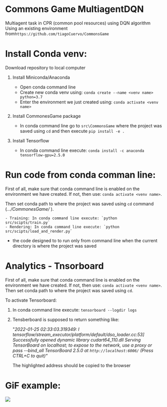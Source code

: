 
# Commons Game MultiagentDQN
 Multiagent task in CPR (common pool resources) using DQN algorithm
Using an existing environment from`https://github.com/tiagoCuervo/CommonsGame`
# Install Conda venv:

Download repository to local computer
1. Install Miniconda/Anaconda
	- Open conda command line
	- Create new conda venv using: `conda create --name <venv name> python=3.7`
	- Enter the environment we just created using: `conda activate <venv name>`

2. Install CommonesGame package
	- In conda command line go to `src\CommonsGame` where the project was saved using `cd` and then execute `pip install -e .`

3. Install Tensorflow
	- In conda command line execute: `conda install -c anaconda tensorflow-gpu=2.5.0`


# Run code from conda comman line:

First of all, make sure that conda command line is enabled on the environment we have created. If not, then use: `conda activate <venv name>`.

Then set conda path to where the project was saved using `cd` command (*.../CommonesGame/* ).

	- Training: In conda command line execute: `python src/scipts/train.py`
	- Rendering: In conda command line execute: `python src/scipts/load_and_render.py`
* the code designed to to run only from command line when the current directory is where the project was saved
# Analytics - Tnsorboard
First of all, make sure that conda command line is enabled on the environment we have created. If not, then use: `conda activate <venv name>`.
Then set conda path to where the project was saved using `cd`.

To activate Tensorboard:
1. In conda command line execute: `tensorboard --logdir logs`
2. Tensberboard is supposed to return something like:
	 
	"*2022-01-25 02:33:03.319349: I tensorflow/stream_executor/platform/default/dso_loader.cc:53] Successfully opened dynamic library cudart64_110.dll
Serving TensorBoard on localhost; to expose to the network, use a proxy or pass --bind_all
TensorBoard 2.5.0 at `http://localhost:6006/` (Press CTRL+C to quit)"*

	The highlighted address should be copied to the browser
# GiF example:
![](/gifs/commons_game_my_dqn_dense4/model_dense4_players_20_ep_1_tr_295_rchance_0.gif)